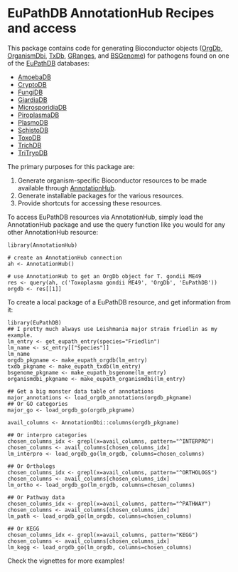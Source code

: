# EuPathDB AnnotationHub Recipes and access

This package contains code for generating Bioconductor objects
([OrgDb](https://bioconductor.org/packages/release/BiocViews.html#___OrgDb),
[OrganismDbi](https://bioconductor.org/packages/release/bioc/html/OrganismDbi.html),
[TxDb](https://bioconductor.org/packages/release/BiocViews.html#___TxDb),
[GRanges](https://bioconductor.org/packages/release/bioc/html/GenomicRanges.html), and
[BSGenome](https://bioconductor.org/packages/release/bioc/html/BSgenome.html)) for pathogens found
on one of the [EuPathDB](http://eupathdb.org/eupathdb/) databases:

- [AmoebaDB](http://amoebadb.org/)
- [CryptoDB](http://cryptodb.org/)
- [FungiDB](http://fungidb.org/)
- [GiardiaDB](http://giardiadb.org/)
- [MicrosporidiaDB](http://microsporidiadb.org/)
- [PiroplasmaDB](http://piroplasmadb.org/)
- [PlasmoDB](http://plasmodb.org/)
- [SchistoDB](http://schistodb.net/)
- [ToxoDB](http://toxodb.org/)
- [TrichDB](http://trichdb.org/)
- [TriTrypDB](http://tritrypdb.org/)

The primary purposes for this package are:

1.  Generate organism-specific Bioconductor resources to be made available through
[AnnotationHub](https://bioconductor.org/packages/release/bioc/html/AnnotationHub.html).
2.  Generate installable packages for the various resources.
3.  Provide shortcuts for accessing these resources.

To access EuPathDB resources via AnnotationHub, simply load the AnnotationHub package and use the
query function like you would for any other AnnotationHub resource:

```{r query_ah}
library(AnnotationHub)

# create an AnnotationHub connection
ah <- AnnotationHub()

# use AnnotationHub to get an OrgDb object for T. gondii ME49
res <- query(ah, c('Toxoplasma gondii ME49', 'OrgDb', 'EuPathDB'))
orgdb <- res[[1]]
```

To create a local package of a EuPathDB resource, and get information from it:

```{r query_orgdb}
library(EuPathDB)
## I pretty much always use Leishmania major strain friedlin as my example.
lm_entry <- get_eupath_entry(species="Friedlin")
lm_name <- sc_entry[["Species"]]
lm_name
orgdb_pkgname <- make_eupath_orgdb(lm_entry)
txdb_pkgname <- make_eupath_txdb(lm_entry)
bsgenome_pkgname <- make_eupath_bsgenome(lm_entry)
organismdbi_pkgname <- make_eupath_organismdbi(lm_entry)

## Get a big monster data table of annotations
major_annotations <- load_orgdb_annotations(orgdb_pkgname)
## Or GO categories
major_go <- load_orgdb_go(orgdb_pkgname)

avail_columns <- AnnotationDbi::columns(orgdb_pkgname)

## Or interpro categories
chosen_columns_idx <- grepl(x=avail_columns, pattern="^INTERPRO")
chosen_columns <- avail_columns[chosen_columns_idx]
lm_interpro <- load_orgdb_go(lm_orgdb, columns=chosen_columns)

## Or Orthologs
chosen_columns_idx <- grepl(x=avail_columns, pattern="^ORTHOLOGS")
chosen_columns <- avail_columns[chosen_columns_idx]
lm_ortho <- load_orgdb_go(lm_orgdb, columns=chosen_columns)

## Or Pathway data
chosen_columns_idx <- grepl(x=avail_columns, pattern="^PATHWAY")
chosen_columns <- avail_columns[chosen_columns_idx]
lm_path <- load_orgdb_go(lm_orgdb, columns=chosen_columns)

## Or KEGG
chosen_columns_idx <- grepl(x=avail_columns, pattern="KEGG")
chosen_columns <- avail_columns[chosen_columns_idx]
lm_kegg <- load_orgdb_go(lm_orgdb, columns=chosen_columns)
```

Check the vignettes for more examples!
